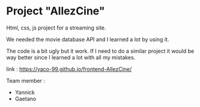 # Project "AllezCine"

Html, css, js project for a streaming site.

We needed the movie database API and I learned a lot by using it.

The code is a bit ugly but it work. If I need to do a similar project it would be way better since I learned a lot with all my mistakes.

link : https://yaco-99.github.io/frontend-AllezCine/

Team member :

- Yannick
- Gaetano
